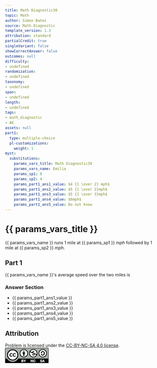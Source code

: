 ```yaml
---
title: Math Diagnostic30
topic: Math
author: Simon Bates
source: Math Diagnostic
template_version: 1.3
attribution: standard
partialCredit: true
singleVariant: false
showCorrectAnswer: false
outcomes: null
difficulty:
- undefined
randomization:
- undefined
taxonomy:
- undefined
span:
- undefined
length:
- undefined
tags:
- math_diagnostic
- AK
assets: null
part1:
  type: multiple-choice
  pl-customizations:
    weight: 1
myst:
  substitutions:
    params_vars_title: Math Diagnostic30
    params_vars_name: Emilia
    params_sp1: 8
    params_sp2: 4
    params_part1_ans1_value: $4 {1 \over 2} mph$
    params_part1_ans2_value: $5 {1 \over 2}mph$
    params_part1_ans3_value: $5 {1 \over 3}mph$
    params_part1_ans4_value: $6mph$
    params_part1_ans5_value: Do not know
---
```

# {{ params_vars_title }}
{{ params_vars_name }} runs 1 mile at {{ params_sp1 }} $mph$ followed by 1 mile at {{ params_sp2 }} $mph$.

## Part 1

{{ params_vars_name }}'s average speed over the two miles is

### Answer Section

- {{ params_part1_ans1_value }}
- {{ params_part1_ans2_value }}
- {{ params_part1_ans3_value }}
- {{ params_part1_ans4_value }}
- {{ params_part1_ans5_value }}

## Attribution

Problem is licensed under the [CC-BY-NC-SA 4.0 license](https://creativecommons.org/licenses/by-nc-sa/4.0/).<br> ![The Creative Commons 4.0 license requiring attribution-BY, non-commercial-NC, and share-alike-SA license.](https://raw.githubusercontent.com/firasm/bits/master/by-nc-sa.png)
